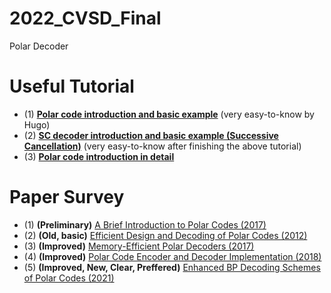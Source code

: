 # 2022_CVSD_Final
Polar Decoder 

# Useful Tutorial 
- (1) **[Polar code introduction and basic example](https://www.zhihu.com/question/31656512)** (very easy-to-know by Hugo)
- (2) **[SC decoder introduction and basic example (Successive Cancellation)](https://marshallcomm.cn/2017/03/13/polar-code-6-sc-decoder/)** (very easy-to-know after finishing the above tutorial) 
- (3) **[Polar code introduction in detail](https://marshallcomm.cn/2017/03/01/polar-code-1-summary/)**

# Paper Survey 
- (1) **(Preliminary)** [A Brief Introduction to Polar Codes (2017)](http://pfister.ee.duke.edu/courses/ecen655/polar.pdf)
- (2) **(Old, basic)** [Efficient Design and Decoding of Polar Codes (2012)](https://ieeexplore.ieee.org/stamp/stamp.jsp?arnumber=6279525)
- (3) **(Improved)** [Memory-Efficient Polar Decoders (2017)](https://ieeexplore.ieee.org/stamp/stamp.jsp?tp=&arnumber=8070938)
- (4) **(Improved)** [Polar Code Encoder and Decoder Implementation (2018)](https://ieeexplore.ieee.org/stamp/stamp.jsp?tp=&arnumber=8723895)
- (5) **(Improved, New, Clear, Preffered)** [Enhanced BP Decoding Schemes of Polar Codes (2021)](https://ietresearch.onlinelibrary.wiley.com/doi/epdf/10.1049/cmu2.12148)